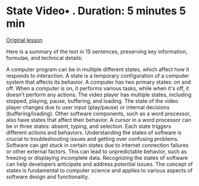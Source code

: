 # State Video• . Duration: 5 minutes 5 min

[Original lesson](https://www.coursera.org/learn/uol-how-computers-work/lecture/xG0f0/state)

Here is a summary of the text in 15 sentences, preserving key information, formulae, and technical details:

A computer program can be in multiple different states, which affect how it responds to interaction. A state is a temporary configuration of a computer system that affects its behavior. A computer has two primary states: on and off. When a computer is on, it performs various tasks, while when it's off, it doesn't perform any actions. The video player has multiple states, including stopped, playing, pause, buffering, and loading. The state of the video player changes due to user input (play/pause) or internal decisions (buffering/loading). Other software components, such as a word processor, also have states that affect their behavior. A cursor in a word processor can be in three states: absent, typing, and selection. Each state triggers different actions and behaviors. Understanding the states of software is crucial to troubleshooting issues and getting over confusing problems. Software can get stuck in certain states due to internet connection failures or other external factors. This can lead to unpredictable behavior, such as freezing or displaying incomplete data. Recognizing the states of software can help developers anticipate and address potential issues. The concept of states is fundamental to computer science and applies to various aspects of software design and functionality.

